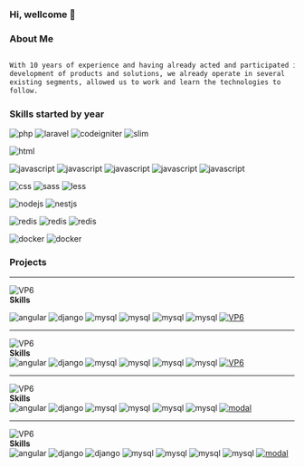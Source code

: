 ### Hi, wellcome 👋


### About Me

```html

With 10 years of experience and having already acted and participated in
development of products and solutions, we already operate in several
existing segments, allowed us to work and learn the technologies to
follow.

```

### Skills started by year

![php](https://img.shields.io/badge/PHP-2009-3598db?style=flat-square&logo=php)
![laravel](https://img.shields.io/badge/Laravel-2014-blue?style=flat-square&logo=laravel)
![codeigniter](https://img.shields.io/badge/Codeigniter-2011-blue?style=flat-square&logo=codeigniter)
![slim](https://img.shields.io/badge/Slim-2017-blue?style=flat-square&logo=slim)

![html](https://img.shields.io/badge/HTML-2007-3598db?style=flat-square&logo=html5)

![javascript](https://img.shields.io/badge/Javascript-2010-3598db?style=flat-square&logo=javascript)
![javascript](https://img.shields.io/badge/Angular-2015-4db4f9?style=flat-square&logo=angular)
![javascript](https://img.shields.io/badge/JQuery-2012-4db4f9?style=flat-square&logo=jquery)
![javascript](https://img.shields.io/badge/React-2018-4db4f9?style=flat-square&logo=react)
![javascript](https://img.shields.io/badge/React--Native-2018-4db4f9?style=flat-square&logo=react)

![css](https://img.shields.io/badge/CSS-2007-3598db?style=flat-square&logo=css)
![sass](https://img.shields.io/badge/SaSS-2017-c350f4?style=flat-square&logo=sass)
![less](https://img.shields.io/badge/LeSS-2018-c350f4?style=flat-square&logo=less)

![nodejs](https://img.shields.io/badge/NodeJS-2018-3598db?style=flat-square&logo=nodejs)
![nestjs](https://img.shields.io/badge/NestJS-2019-DA234C?style=flat-square&logo=nestjs)

![redis](https://img.shields.io/badge/redis-2016-d82c20?style=flat-square&logo=redis)
![redis](https://img.shields.io/badge/mysql-2008-d82c20?style=flat-square&logo=mysql)
![redis](https://img.shields.io/badge/elasticsearch-2015-20d62c?style=flat-square&logo=elastic)

![docker](https://img.shields.io/badge/docker-2017-3598db?style=flat-square&logo=docker)
![docker](https://img.shields.io/badge/docker--swarm-2018-3598db?style=flat-square&logo=docker)


### Projects


---
![VP6](https://img.shields.io/badge/ViaSul--Engenharia-★★★★★-1cc419?style=flat-square&logo=viasul)<br/>
<strong>Skills</strong><br/>

![angular](https://img.shields.io/badge/Angular-v9-red?style=flat-square&logo=angular)
![django](https://img.shields.io/badge/Django-v2-blue?style=flat-square&logo=django)
![mysql](https://img.shields.io/badge/MySql-v5-blue?style=flat-square&logo=mysql)
![mysql](https://img.shields.io/badge/Redis-v5-blue?style=flat-square&logo=redis)
![mysql](https://img.shields.io/badge/Kafka-v1-blue?style=flat-square&logo=kafka)
![mysql](https://img.shields.io/badge/Docker-v1.19-green?style=flat-square&logo=docker) 
<a href="https://viasul.vp6.com.br">![VP6](https://img.shields.io/badge/Access-Project-1cc419?style=flat-square&logo=link) </a>

---

![VP6](https://img.shields.io/badge/Patrimar--Engenharia-★★★★★-1cc419?style=flat-square&logo=viasul)<br/>
<strong>Skills</strong><br/>
![angular](https://img.shields.io/badge/Angular-v9-red?style=flat-square&logo=angular)
![django](https://img.shields.io/badge/Django-v2-blue?style=flat-square&logo=django)
![mysql](https://img.shields.io/badge/MySql-v5-blue?style=flat-square&logo=mysql)
![mysql](https://img.shields.io/badge/Redis-v5-blue?style=flat-square&logo=redis)
![mysql](https://img.shields.io/badge/Kafka-v1-blue?style=flat-square&logo=kafka)
![mysql](https://img.shields.io/badge/Docker-v1.19-green?style=flat-square&logo=docker) 
<a href="https://patrimar.vp6.com.br">![VP6](https://img.shields.io/badge/Access-Project-1cc419?style=flat-square&logo=link) </a>

---
<!-- -->
![VP6](https://img.shields.io/badge/ModalApps--Emprestimos-★★★★★-1cc419?style=flat-square&logo=viasul)<br/>
<strong>Skills</strong><br/>
![angular](https://img.shields.io/badge/Angular-v6-red?style=flat-square&logo=angular)
![django](https://img.shields.io/badge/PHP-v7-blue?style=flat-square&logo=php)
![mysql](https://img.shields.io/badge/MySql-v5-blue?style=flat-square&logo=mysql)
![mysql](https://img.shields.io/badge/Redis-v5-blue?style=flat-square&logo=redis)
![mysql](https://img.shields.io/badge/ElasticSearch-v6-blue?style=flat-square&logo=elastic)
![mysql](https://img.shields.io/badge/Docker-v1.19-green?style=flat-square&logo=docker) 
<a href="https://modalapps.abcdcloud.com.br/">![modal](https://img.shields.io/badge/Access-Project-1cc419?style=flat-square&logo=link) </a>


---
<!-- -->
![VP6](https://img.shields.io/badge/ModalApps--Modabox-★★★★★-1cc419?style=flat-square&logo=viasul)<br/>
<strong>Skills</strong><br/>
![angular](https://img.shields.io/badge/React-v1-red?style=flat-square&logo=react)
![django](https://img.shields.io/badge/PHP-v7-blue?style=flat-square&logo=php)
![django](https://img.shields.io/badge/Laravel-v7-blue?style=flat-square&logo=laravel)
![mysql](https://img.shields.io/badge/MySql-v5-blue?style=flat-square&logo=mysql)
![mysql](https://img.shields.io/badge/Redis-v5-blue?style=flat-square&logo=redis)
![mysql](https://img.shields.io/badge/ElasticSearch-v6-blue?style=flat-square&logo=elastic)
![mysql](https://img.shields.io/badge/Docker-v1.19-green?style=flat-square&logo=docker) 
<a href="https://modalbox.modalapps.com.br">![modal](https://img.shields.io/badge/Access-Project-1cc419?style=flat-square&logo=link) </a>



